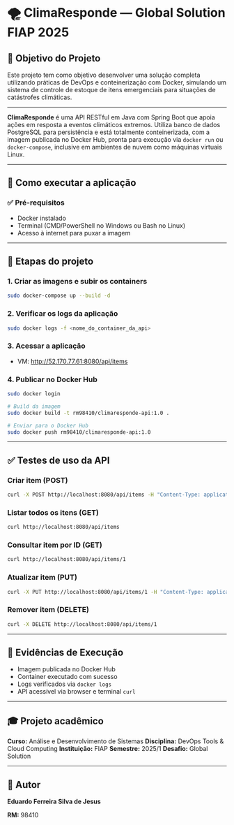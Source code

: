 # 🌪️ ClimaResponde — Global Solution FIAP 2025

## 🎯 Objetivo do Projeto

Este projeto tem como objetivo desenvolver uma solução completa utilizando práticas de DevOps e conteinerização com Docker, simulando um sistema de controle de estoque de itens emergenciais para situações de catástrofes climáticas.

---

**ClimaResponde** é uma API RESTful em Java com Spring Boot que apoia ações em resposta a eventos climáticos extremos. Utiliza banco de dados PostgreSQL para persistência e está totalmente conteinerizada, com a imagem publicada no Docker Hub, pronta para execução via `docker run` ou `docker-compose`, inclusive em ambientes de nuvem como máquinas virtuais Linux.

---

## 🚀 Como executar a aplicação

### ✅ Pré-requisitos

* Docker instalado
* Terminal (CMD/PowerShell no Windows ou Bash no Linux)
* Acesso à internet para puxar a imagem

---

## 🔧 Etapas do projeto 


### 1. Criar as imagens e subir os containers

```bash
sudo docker-compose up --build -d
```

### 2. Verificar os logs da aplicação

```bash
sudo docker logs -f <nome_do_container_da_api>
```

### 3. Acessar a aplicação

* VM: http://52.170.77.61:8080/api/items

### 4. Publicar no Docker Hub

```bash
sudo docker login

# Build da imagem 
sudo docker build -t rm98410/climaresponde-api:1.0 .

# Enviar para o Docker Hub
sudo docker push rm98410/climaresponde-api:1.0
```

---

## ✅ Testes de uso da API

### Criar item (POST)

```bash
curl -X POST http://localhost:8080/api/items -H "Content-Type: application/json" -d '{"nome":"Água potável","descricao":"Distribuição emergencial"}'
```

### Listar todos os itens (GET)

```bash
curl http://localhost:8080/api/items
```

### Consultar item por ID (GET)

```bash
curl http://localhost:8080/api/items/1
```

### Atualizar item (PUT)

```bash
curl -X PUT http://localhost:8080/api/items/1 -H "Content-Type: application/json" -d '{"nome":"Água mineral","descricao":"Atualizado"}'
```

### Remover item (DELETE)

```bash
curl -X DELETE http://localhost:8080/api/items/1
```


---

## 🔮 Evidências de Execução

* Imagem publicada no Docker Hub
* Container executado com sucesso
* Logs verificados via `docker logs`
* API acessível via browser e terminal `curl`

---

## 🎓 Projeto acadêmico

**Curso:** Análise e Desenvolvimento de Sistemas
**Disciplina:** DevOps Tools & Cloud Computing
**Instituição:** FIAP
**Semestre:** 2025/1
**Desafio:** Global Solution

---

## 👤 Autor

**Eduardo Ferreira Silva de Jesus**

**RM:** 98410
